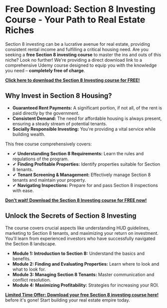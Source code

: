 # Free Download: Section 8 Investing Course - Your Path to Real Estate Riches

Section 8 investing can be a lucrative avenue for real estate, providing consistent rental income and fulfilling a critical housing need. Are you seeking a **free Section 8 investing course** to master the ins and outs of this niche? Look no further! We're providing a direct download link to a comprehensive Udemy course designed to equip you with the knowledge you need – **completely free of charge**.

[**Click here to download the Section 8 Investing course for FREE!**](https://udemywork.com/section-8-investing-course)

## Why Invest in Section 8 Housing?

*   **Guaranteed Rent Payments:** A significant portion, if not all, of the rent is paid directly by the government.
*   **Consistent Demand:** The need for affordable housing is always present, ensuring a steady stream of potential tenants.
*   **Socially Responsible Investing:** You're providing a vital service while building wealth.

This free course comprehensively covers:

*   ✔ **Understanding Section 8 Requirements:** Learn the rules and regulations of the program.
*   ✔ **Finding Profitable Properties:** Identify properties suitable for Section 8 tenants.
*   ✔ **Tenant Screening & Management:** Effectively manage Section 8 tenants and maintain your property.
*   ✔ **Navigating Inspections:** Prepare for and pass Section 8 inspections with ease.

[**Don't wait! Download the Section 8 Investing course for FREE now!**](https://udemywork.com/section-8-investing-course)

## Unlock the Secrets of Section 8 Investing

The course covers crucial aspects like understanding HUD guidelines, marketing to Section 8 tenants, and maximizing your return on investment. You'll learn from experienced investors who have successfully navigated the Section 8 landscape.

*   **Module 1: Introduction to Section 8:** Understand the basics and benefits.
*   **Module 2: Finding and Evaluating Properties:** Learn where to look and what to look for.
*   **Module 3: Managing Section 8 Tenants:** Master communication and conflict resolution.
*   **Module 4: Maximizing Profitability:** Strategies for increasing your ROI.

[**Limited Time Offer: Download your free Section 8 investing course here!**](https://udemywork.com/section-8-investing-course) before it's gone! Start building your real estate empire today.
